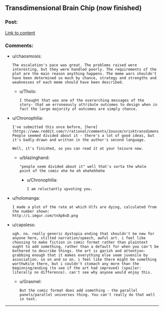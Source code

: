 ## Transdimensional Brain Chip (now finished)

### Post:

[Link to content](http://brainchip.webcomic.ws/comics/first/)

### Comments:

- u/chaosmosis:
  ```
  The escalation's pace was great. The problems raised were interesting, but they were handled poorly. The requirements of the plot are the main reason anything happens. The meme wars shouldn't have been determined so much by chance, strategy and strengths and weaknesses of each meme should have been described.
  ```

  - u/Tholo:
    ```
    I thought that was one of the overarching messages of the story- that we erroneously attribute outcomes to design when in fact the large majority of outcomes are simply chance.
    ```

- u/Chronophilia:
  ```
  I've submitted this once before, [here](https://www.reddit.com/r/rational/comments/2ouxcm/xrisktransdimensional_brain_chip/). People seemed divided about it - there's a lot of good ideas, but it's badly-drawn and written in the author's second language.

  Well, it's finished, so you can read it at your leisure now.
  ```

  - u/blazinghand:
    ```
    "people seem divided about it" well that's sorta the whole point of the comic ehe he eh ehehehhehe
    ```

    - u/Chronophilia:
      ```
      I am reluctantly upvoting you.
      ```

- u/holomanga:
  ```
  I made a plot of the rate at which Ulfs are dying, calculated from the number shown:
  http://i.imgur.com/tnXp6vD.png
  ```

- u/capsless:
  ```
  ugh. no. really generic dystopia ending that shouldn't be new for anyone here, stilted narration/speech, awful art. i feel like choosing to make fiction in comic format rather than plaintext ought to add something, rather than a default for when you can't be bothered to describe things. the art is garish and attention-grabbing enough that it makes everything else seem juvenile by association. so on and so on. i feel like there might be something worthwhile there, but i couldn't stomach any more than the beginning/ending (to see if the art had improved) (spoiler: literally no difference). can't see why anyone would enjoy this.
  ```

  - u/Grasmel:
    ```
    But the comic format does add something - the parallel panels/parallel universes thing. You can't really do that well in text.
    ```

---

